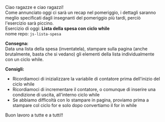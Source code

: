 Ciao ragazze e ciao ragazzi!  
Come annunciato oggi ci sarà un recap nel pomeriggio, i dettagli saranno meglio specificati dagli insegnanti del pomeriggio più tardi, perciò l'esercizio sarà piccino.  
Esercizio di oggi: **Lista della spesa con ciclo while**  
nome repo: `js-lista-spesa`

**Consegna:**  
Data una lista della spesa (inventatela), stampare sulla pagina (anche brutalmente, basta che si vedano) gli elementi della lista individualmente con un ciclo while.

**Consigli:**  
-  Ricordiamoci di inizializzare la variabile di contatore prima dell'inizio del ciclo while
-  Ricordiamoci di incrementare il contatore, o comunque di inserire una condizione di uscita, all'interno ciclo while
-  Se abbiamo difficoltà con lo stampare in pagina, proviamo prima a stampare col ciclo for e solo dopo convertiamo il for in while

Buon lavoro a tutte e a tutti!!